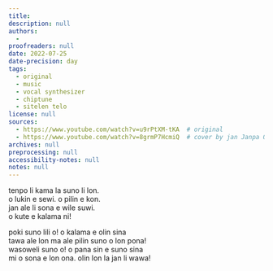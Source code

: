 ```yaml
---
title:
description: null
authors:
  - 
proofreaders: null
date: 2022-07-25
date-precision: day
tags:
  - original
  - music
  - vocal synthesizer
  - chiptune
  - sitelen telo
license: null
sources:
  - https://www.youtube.com/watch?v=u9rPtXM-tKA  # original
  - https://www.youtube.com/watch?v=8grmP7HcmiQ  # cover by jan Janpa Onjon
archives: null
preprocessing: null
accessibility-notes: null
notes: null
---
```


tenpo li kama la suno li lon.  \
o lukin e sewi. o pilin e kon.  \
jan ale li sona e wile suwi.  \
o kute e kalama ni!

poki suno lili o! o kalama e olin sina  \
tawa ale lon ma ale pilin suno o lon pona!  \
wasoweli suno o! o pana sin e suno sina  \
mi o sona e lon ona. olin lon la jan li wawa!
